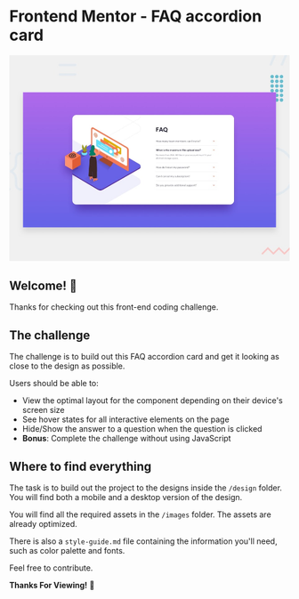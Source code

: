 # Frontend Mentor - FAQ accordion card

![Design preview for the FAQ accordion card coding challenge](./design/desktop-preview.jpg)

## Welcome! 👋

Thanks for checking out this front-end coding challenge.

## The challenge

The challenge is to build out this FAQ accordion card and get it looking as close to the design as possible.

Users should be able to:

- View the optimal layout for the component depending on their device's screen size
- See hover states for all interactive elements on the page
- Hide/Show the answer to a question when the question is clicked
- **Bonus**: Complete the challenge without using JavaScript

## Where to find everything

The task is to build out the project to the designs inside the `/design` folder. You will find both a mobile and a desktop version of the design. 

You will find all the required assets in the `/images` folder. The assets are already optimized.

There is also a `style-guide.md` file containing the information you'll need, such as color palette and fonts.


Feel free to contribute.

**Thanks For Viewing!** 🚀

